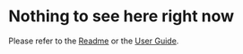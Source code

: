 # Nothing to see here right now

Please refer to the [Readme](https://github.com/facebook/create-react-app/blob/master/README.md) or the [User Guide](https://github.com/facebook/create-react-app/blob/master/packages/react-scripts/template/README.md).
